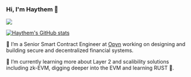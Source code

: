 ### Hi, I'm Haythem 👋

<a href="https://twitter.com/haythem_s_" target="_blank"><img src="https://img.shields.io/twitter/follow/haythem_s_?label=%40HAYTHEM_S_&style=for-the-badge"></a>

[![Haythem's GitHub stats](https://github-readme-stats.vercel.app/api?username=haythemsellami&count_private=true&show_icons=true&theme=dark)](https://github.com/anuraghazra/github-readme-stats) 
<!-- [![Top Langs](https://github-readme-stats.vercel.app/api/top-langs/?username=haythemsellami&layout=compact)](https://github.com/anuraghazra/github-readme-stats) -->

🔭 I’m a Senior Smart Contract Engineer at [Opyn](https://www.opyn.co/) working on designing and building secure and decentralized financial systems.

🌱 I’m currently learning more about Layer 2 and scalibility solutions including zk-EVM, digging deeper into the EVM and learning RUST 🦀.

<!--
**haythemsellami/haythemsellami** is a ✨ _special_ ✨ repository because its `README.md` (this file) appears on your GitHub profile.

Here are some ideas to get you started:

- 🔭 I’m currently working on ...
- 🌱 I’m currently learning ...
- 👯 I’m looking to collaborate on ...
- 🤔 I’m looking for help with ...
- 💬 Ask me about ...
- 📫 How to reach me: ...
- 😄 Pronouns: ...
- ⚡ Fun fact: ...
-->
